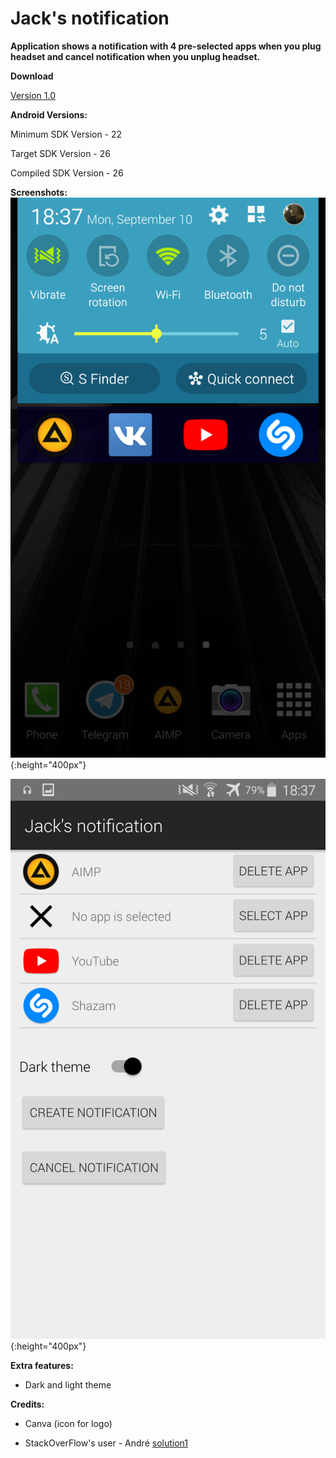 # Jack's notification

**Application shows a notification with 4 pre-selected apps when you plug headset and cancel notification when you unplug headset.**



**Download**

[Version 1.0](release/jack-s_notification.v1.apk)



**Android Versions:**

Minimum SDK Version - 22

Target SDK Version - 26

Compiled SDK Version - 26




**Screenshots:**
![App in action, dark theme](screenshots/screenshot_1.png){:height="400px"}

![App Interface](screenshots/screenshot_2.png){:height="400px"}



**Extra features:**

- Dark and light theme



**Credits:**

- Canva (icon for logo)

- StackOverFlow's user - André [solution1](https://stackoverflow.com/a/10600736/2679982) 
